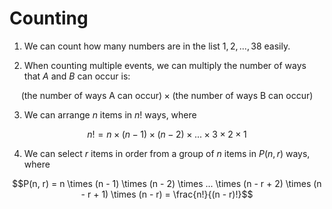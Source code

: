 # Counting

1. We can count how many numbers are in the list $1, 2, ..., 38$ easily.

2. When counting multiple events, we can multiply the number of ways that $A$ and $B$ can occur is:

$$(\text{the number of ways A can occur}) \times (\text{the number of ways B can occur})$$

3. We can arrange $n$ items in $n!$ ways, where

$$n! = n \times (n - 1) \times (n - 2) \times ... \times 3 \times 2 \times 1$$

4. We can select $r$ items in order from a group of $n$ items in $P(n, r)$ ways, where

$$P(n, r) = n \times (n - 1) \times (n - 2) \times ... \times (n - r + 2) \times (n - r + 1) \times (n - r) = \frac{n!}{(n - r)!}$$

